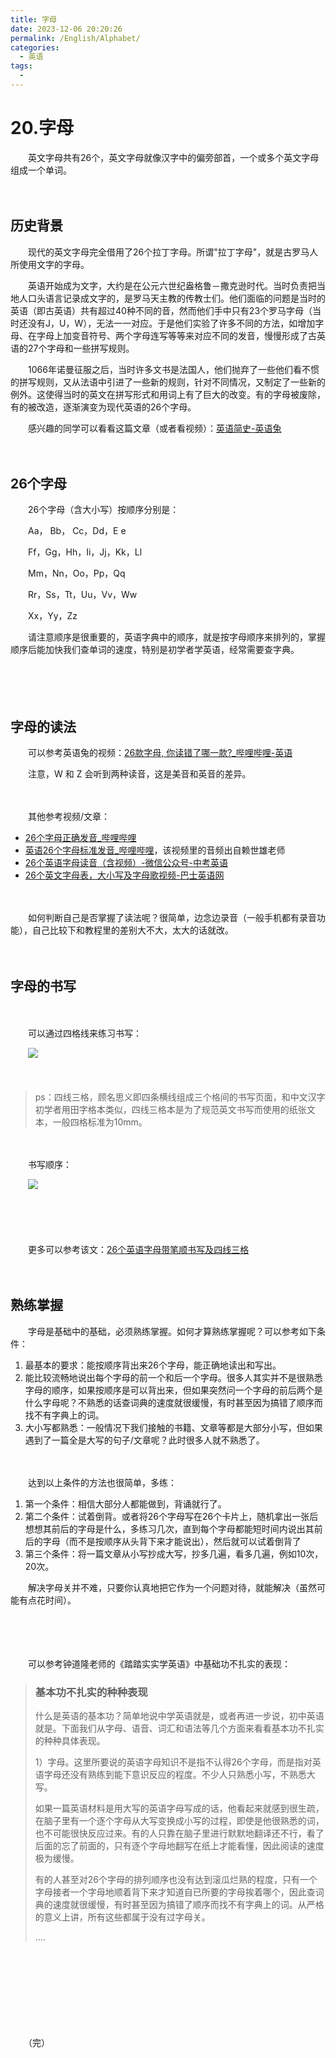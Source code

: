 ```yaml
---
title: 字母
date: 2023-12-06 20:20:26
permalink: /English/Alphabet/
categories:
  - 英语
tags:
  - 
---
```


# 20.字母

　　英文字母共有26个，英文字母就像汉字中的偏旁部首，一个或多个英文字母组成一个单词。

　　‍

## 历史背景

　　现代的英文字母完全借用了26个拉丁字母。所谓"拉丁字母"，就是古罗马人所使用文字的字母。

　　英语开始成为文字，大约是在公元六世纪盎格鲁－撒克逊时代。当时负责把当地人口头语言记录成文字的，是罗马天主教的传教士们。他们面临的问题是当时的英语（即古英语）共有超过40种不同的音，然而他们手中只有23个罗马字母（当时还没有J，U，W），无法一一对应。于是他们实验了许多不同的方法，如增加字母、在字母上加变音符号、两个字母连写等等来对应不同的发音，慢慢形成了古英语的27个字母和一些拼写规则。

　　1066年诺曼征服之后，当时许多文书是法国人，他们抛弃了一些他们看不惯的拼写规则，又从法语中引进了一些新的规则，针对不同情况，又制定了一些新的例外。这使得当时的英文在拼写形式和用词上有了巨大的改变。有的字母被废除，有的被改造，逐渐演变为现代英语的26个字母。

　　感兴趣的同学可以看看这篇文章（或者看视频）：[英语简史-英语兔](https://www.peterjxl.com/English/culture/Brief-History)

　　‍

## 26个字母

　　26个字母（含大小写）按顺序分别是：

　　Aa， Bb， Cc，Dd，E e

　　Ff，Gg，Hh，Ii，Jj，Kk，Ll

　　Mm，Nn，Oo，Pp，Qq

　　Rr，Ss，Tt，Uu，Vv，Ww

　　Xx，Yy，Zz

　　请注意顺序是很重要的，英语字典中的顺序，就是按字母顺序来排列的，掌握顺序后能加快我们查单词的速度，特别是初学者学英语，经常需要查字典。

　　‍

　　‍

## 字母的读法

　　可以参考英语兔的视频：[26款字母, 你读错了哪一款?_哔哩哔哩-英语](https://www.bilibili.com/video/BV1AK4y1s7TK)

　　注意，W 和 Z 会听到两种读音，这是美音和英音的差异。

　　‍

　　其他参考视频/文章：

* [26个字母正确发音_哔哩哔哩](https://www.bilibili.com/video/BV1Kf4y1n7Yb)
* [英语26个字母标准发音_哔哩哔哩](https://www.bilibili.com/video/BV1kb411C7CB/)，该视频里的音频出自赖世雄老师
* [26个英语字母读音（含视频）-微信公众号-中考英语](https://mp.weixin.qq.com/s/xTfh5Z0ZVhFk12KK_1JE7g)
* [26个英文字母表，大小写及字母歌视频-巴士英语网](https://en-letter.xiao84.com/)

　　‍

　　如何判断自己是否掌握了读法呢？很简单，边念边录音（一般手机都有录音功能），自己比较下和教程里的差别大不大，太大的话就改。

　　‍

## 字母的书写

　　‍

　　可以通过四格线来练习书写：

　　​![](https://image.peterjxl.com/blog/image-20231121112146-0ieeavb.png)​

　　‍

> ps：四线三格，顾名思义即四条横线组成三个格间的书写页面，和中文汉字初学者用田字格本类似，四线三格本是为了规范英文书写而使用的纸张文本，一般四格标准为10mm。

　　‍

　　书写顺序：

　　​![](https://image.peterjxl.com/blog/image-20231121105316-xqsyk8p.png)​

　　‍

　　‍

　　更多可以参考该文：[26个英语字母带笔顺书写及四线三格](https://mp.weixin.qq.com/s?__biz=MzIwODg4Mzc5OA==&mid=2247514746&idx=5&sn=f0b3c6953f514f990ee1e3bff2d70997&chksm=977ea343a0092a55833b3464f5a684e7a6b73ab70393c81adf86c5e03898714696d381d79127&scene=27)

　　‍

## 熟练掌握

　　字母是基础中的基础，必须熟练掌握。如何才算熟练掌握呢？可以参考如下条件：

1. 最基本的要求：能按顺序背出来26个字母，能正确地读出和写出。
2. 能比较流畅地说出每个字母的前一个和后一个字母。很多人其实并不是很熟悉字母的顺序，如果按顺序是可以背出来，但如果突然问一个字母的前后两个是什么字母呢？不熟悉的话查词典的速度就很缓慢，有时甚至因为搞错了顺序而找不有字典上的词。
3. 大小写都熟悉：一般情况下我们接触的书籍、文章等都是大部分小写，但如果遇到了一篇全是大写的句子/文章呢？此时很多人就不熟悉了。

　　‍

　　达到以上条件的方法也很简单，多练：

1. 第一个条件：相信大部分人都能做到，背诵就行了。
2. 第二个条件：试着倒背。或者将26个字母写在26个卡片上，随机拿出一张后想想其前后的字母是什么，多练习几次，直到每个字母都能短时间内说出其前后的字母（而不是按顺序从头背下来才能说出），然后就可以试着倒背了
3. 第三个条件：将一篇文章从小写抄成大写，抄多几遍，看多几遍，例如10次，20次。

　　解决字母关并不难，只要你认真地把它作为一个问题对待，就能解决（虽然可能有点花时间）。

　　‍

　　‍

　　可以参考钟道隆老师的《踏踏实实学英语》中基础功不扎实的表现：

> ### 基本功不扎实的种种表现
>
> 什么是英语的基本功？简单地说中学英语就是，或者再进一步说，初中英语就是。下面我们从字母、语音、词汇和语法等几个方面来看看基本功不扎实的种种具体表现。
>
> 1）字母。这里所要说的英语字母知识不是指不认得26个字母，而是指对英语字母还没有熟练到能下意识反应的程度。不少人只熟悉小写，不熟悉大写。
>
> 如果一篇英语材料是用大写的英语字母写成的话，他看起来就感到很生疏，在脑子里有一个逐个字母从大写变换成小写的过程，即使是他很熟悉的词，也不可能很快反应过来。有的人只靠在脑子里进行默默地翻译还不行，看了后面的忘了前面的，只有逐个字母地翻写在纸上才能看懂，因此阅读的速度极为缓慢。
>
> 有的人甚至对26个字母的排列顺序也没有达到滚瓜烂熟的程度，只有一个字母接者一个字母地顺着背下来才知道自已所要的字母挨着哪个，因此查词典的速度就很缓慢，有时甚至因为搞错了顺序而找不有字典上的词。从严格的意义上讲，所有这些都属于没有过字母关。
>
> ....

　　‍

　　‍

　　‍

　　‍

　　（完）
